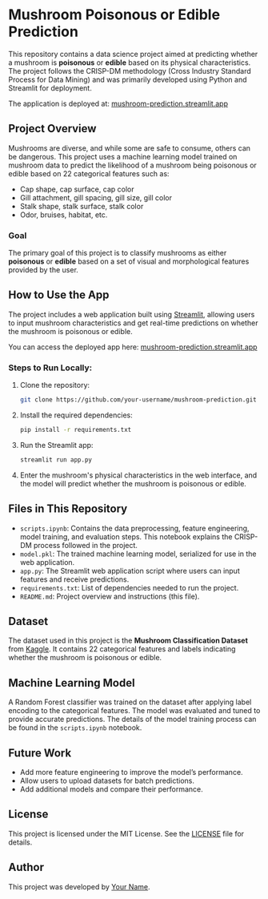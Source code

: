 # Mushroom Poisonous or Edible Prediction

This repository contains a data science project aimed at predicting whether a mushroom is **poisonous** or **edible** based on its physical characteristics. The project follows the CRISP-DM methodology (Cross Industry Standard Process for Data Mining) and was primarily developed using Python and Streamlit for deployment.

The application is deployed at: [mushroom-prediction.streamlit.app](https://mushroom-prediction.streamlit.app)

## Project Overview

Mushrooms are diverse, and while some are safe to consume, others can be dangerous. This project uses a machine learning model trained on mushroom data to predict the likelihood of a mushroom being poisonous or edible based on 22 categorical features such as:

- Cap shape, cap surface, cap color
- Gill attachment, gill spacing, gill size, gill color
- Stalk shape, stalk surface, stalk color
- Odor, bruises, habitat, etc.

### Goal

The primary goal of this project is to classify mushrooms as either **poisonous** or **edible** based on a set of visual and morphological features provided by the user.

## How to Use the App

The project includes a web application built using [Streamlit](https://streamlit.io/), allowing users to input mushroom characteristics and get real-time predictions on whether the mushroom is poisonous or edible.

You can access the deployed app here: [mushroom-prediction.streamlit.app](https://mushroom-prediction.streamlit.app)

### Steps to Run Locally:

1. Clone the repository:
    ```bash
    git clone https://github.com/your-username/mushroom-prediction.git
    ```

2. Install the required dependencies:
    ```bash
    pip install -r requirements.txt
    ```

3. Run the Streamlit app:
    ```bash
    streamlit run app.py
    ```

4. Enter the mushroom's physical characteristics in the web interface, and the model will predict whether the mushroom is poisonous or edible.

## Files in This Repository

- `scripts.ipynb`: Contains the data preprocessing, feature engineering, model training, and evaluation steps. This notebook explains the CRISP-DM process followed in the project.
- `model.pkl`: The trained machine learning model, serialized for use in the web application.
- `app.py`: The Streamlit web application script where users can input features and receive predictions.
- `requirements.txt`: List of dependencies needed to run the project.
- `README.md`: Project overview and instructions (this file).

## Dataset

The dataset used in this project is the **Mushroom Classification Dataset** from [Kaggle](https://www.kaggle.com/datasets/uciml/mushroom-classification/data?select=mushrooms.csv). It contains 22 categorical features and labels indicating whether the mushroom is poisonous or edible.

## Machine Learning Model

A Random Forest classifier was trained on the dataset after applying label encoding to the categorical features. The model was evaluated and tuned to provide accurate predictions. The details of the model training process can be found in the `scripts.ipynb` notebook.

## Future Work

- Add more feature engineering to improve the model’s performance.
- Allow users to upload datasets for batch predictions.
- Add additional models and compare their performance.

## License

This project is licensed under the MIT License. See the [LICENSE](LICENSE) file for details.

## Author

This project was developed by [Your Name](https://github.com/cauchips).
